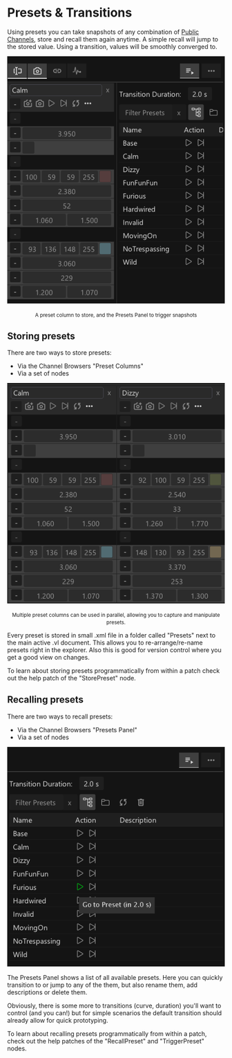 # Presets & Transitions

Using presets you can take snapshots of any combination of [Public Channels](channel-browser.md), store and recall them again anytime. A simple recall will jump to the stored value. Using a transition, values will be smoothly converged to. 

![](../../images/reference/hde/presets.png)
<center><small>A preset column to store, and the Presets Panel to trigger snapshots</small></center>

## Storing presets
There are two ways to store presets: 
- Via the Channel Browsers "Preset Columns"
- Via a set of nodes

![](../../images/reference/hde/preset-columns.png)

<center><small>Multiple preset columns can be used in parallel, allowing you to capture and manipulate presets.</small></center>

Every preset is stored in small .xml file in a folder called "Presets" next to the main active .vl document. This allows you to re-arrange/re-name presets right in the explorer. Also this is good for version control where you get a good view on changes.

To learn about storing presets programmatically from within a patch check out the help patch of the "StorePreset" node.

## Recalling presets
There are two ways to recall presets: 
- Via the Channel Browsers "Presets Panel"
- Via a set of nodes

![](../../images/reference/hde/presets-panel.png)

The Presets Panel shows a list of all available presets. Here you can quickly transition to or jump to any of the them, but also rename them, add descriptions or delete them.

Obviously, there is some more to transitions (curve, duration) you'll want to control (and you can!) but for simple scenarios the default transition should already allow for quick prototyping. 

To learn about recalling presets programmatically from within a patch, check out the help patches of the "RecallPreset" and "TriggerPreset" nodes.